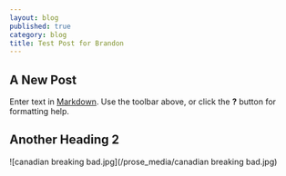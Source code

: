 ```yaml
---
layout: blog
published: true
category: blog
title: Test Post for Brandon
---
```


## A New Post

Enter text in [Markdown](http://daringfireball.net/projects/markdown/). Use the toolbar above, or click the **?** button for formatting help.

## Another Heading 2

![canadian breaking bad.jpg](/prose_media/canadian breaking bad.jpg)
